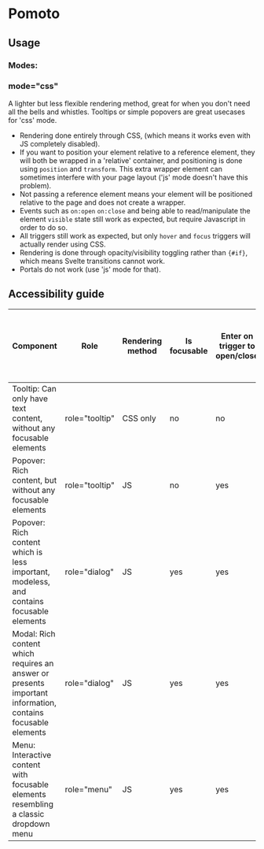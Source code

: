 # Pomoto

## Usage

### Modes:

### mode="css"

A lighter but less flexible rendering method, great for when you don't need all the bells and whistles. Tooltips or simple popovers are great usecases for 'css' mode.

- Rendering done entirely through CSS, (which means it works even with JS completely disabled).
- If you want to position your element relative to a reference element, they will both be wrapped in a 'relative' container, and positioning is done using `position` and `transform`. This extra wrapper element can sometimes interfere with your page layout ('js' mode doesn't have this problem).
- Not passing a reference element means your element will be positioned relative to the page and does not create a wrapper.
- Events such as `on:open` `on:close` and being able to read/manipulate the element `visible` state still work as expected, but require Javascript in order to do so.
- All triggers still work as expected, but only `hover` and `focus` triggers will actually render using CSS.
- Rendering is done through opacity/visibility toggling rather than `{#if}`, which means Svelte transitions cannot work.
- Portals do not work (use 'js' mode for that).

## Accessibility guide

| Component                                                                                                   | Role           | Rendering method | Is focusable | Enter on trigger to open/close | Open/close on focus | Arrow keys move between items | Focus first element | Focus is trapped inside | Escape closes             | On close focus is restored to previous element |
| ----------------------------------------------------------------------------------------------------------- | -------------- | ---------------- | ------------ | ------------------------------ | ------------------- | ----------------------------- | ------------------- | ----------------------- | ------------------------- | ---------------------------------------------- |
| Tooltip: Can only have text content, without any focusable elements                                         | role="tooltip" | CSS only         | no           | no                             | yes                 | no                            | no                  | no                      | yes (due to losing focus) | n/a                                            |
| Popover: Rich content, but without any focusable elements                                                   | role="tooltip" | JS               | no           | yes                            | no                  | no                            | no                  | no                      | yes                       | n/a                                            |
| Popover: Rich content which is less important, modeless, and contains focusable elements                    | role="dialog"  | JS               | yes          | yes                            | no                  | no                            | no                  | no                      | yes                       | yes                                            |
| Modal: Rich content which requires an answer or presents important information, contains focusable elements | role="dialog"  | JS               | yes          | yes                            | no                  | no                            | yes                 | yes                     | yes                       | yes                                            |
| Menu: Interactive content with focusable elements resembling a classic dropdown menu                        | role="menu"    | JS               | yes          | yes                            | no                  | yes                           | no                  | no                      | yes                       | yes                                            |
